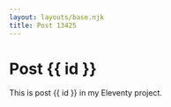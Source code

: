 ```yaml
---
layout: layouts/base.njk
title: Post 13425
---
```


# Post {{ id }}

This is post {{ id }} in my Eleventy project.
